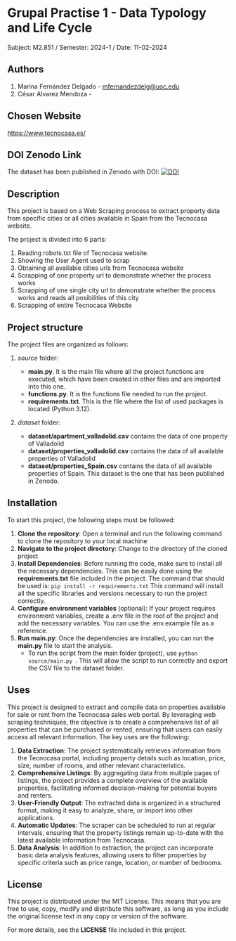 # Grupal Practise 1 - Data Typology and Life Cycle
Subject: M2.851 / Semester: 2024-1 / Date: 11-02-2024

## Authors
1) Marina Fernández Delgado - mfernandezdelg@uoc.edu
2) César Alvarez Mendoza - 

## Chosen Website

https://www.tecnocasa.es/

## DOI Zenodo Link

The dataset has been published in Zenodo with DOI: [![DOI](https://zenodo.org/badge/DOI/10.5281/zenodo.14028610.svg)](https://doi.org/10.5281/zenodo.14028610)

## Description
This project is based on a Web Scraping process to extract property data from specific cities or all cities available 
in Spain from the Tecnocasa website.

The project is divided into 6 parts:
1) Reading robots.txt file of Tecnocasa website.
2) Showing the User Agent used to scrap
3) Obtaining all available cities urls from Tecnocasa website 
4) Scrapping of one property url to demonstrate whether the process works
5) Scrapping of one single city url to demonstrate whether the process works and reads all posibilities of this city
6) Scrapping of entire Tecnocasa Website

## Project structure
The project files are organized as follows:

1) *source* folder: 
    - **main.py**. It is the main file where all the project functions are executed, which have been created in other files and are imported into this one.
    - **functions.py**. It is the functions file needed to run the project. 
    - **requirements.txt**. This is the file where the list of used packages is located (Python 3.12).


2) *dataset* folder:
    - **dataset/apartment_valladolid.csv** contains the data of one property of Valladolid
    - **dataset/properties_valladolid.csv** contains the data of all available properties of Valladolid
    - **dataset/properties_Spain.csv** contains the data of all available properties of Spain. This dataset is the one that has been published in Zenodo.

## Installation
To start this project, the following steps must be followed:
1) **Clone the repository**: Open a terminal and run the following command to clone the repository to your local machine
2) **Navigate to the project directory**: Change to the directory of the cloned project
3) **Install Dependencies**: Before running the code, make sure to install all the necessary dependencies. 
This can be easily done using the **requirements.txt** file included in the project. The command that should be used is:
``` pip install -r requirements.txt ```
This command will install all the specific libraries and versions necessary to run the project correctly.
4) **Configure environment variables** (optional): If your project requires environment variables, create a .env file 
in the root of the project and add the necessary variables. You can use the .env.example file as a reference.
5) **Run main.py**: Once the dependencies are installed, you can run the **main.py** file to start the analysis.
    - To run the script from the main folder (project), use ``python source/main.py ``. This will allow the script to run correctly and export the CSV file to the dataset folder.

## Uses

This project is designed to extract and compile data on properties available for sale or rent from the Tecnocasa sales web portal. By leveraging web scraping techniques, the objective is to create a comprehensive list of all properties that can be purchased or rented, ensuring that users can easily access all relevant information. The key uses are the following:

1) **Data Extraction**: The project systematically retrieves information from the Tecnocasa portal, including property details such as location, price, size, number of rooms, and other relevant characteristics.
2) **Comprehensive Listings**: By aggregating data from multiple pages of listings, the project provides a complete overview of the available properties, facilitating informed decision-making for potential buyers and renters.
3) **User-Friendly Output**: The extracted data is organized in a structured format, making it easy to analyze, share, or import into other applications.
4) **Automatic Updates**: The scraper can be scheduled to run at regular intervals, ensuring that the property listings remain up-to-date with the latest available information from Tecnocasa.
5) **Data Analysis**: In addition to extraction, the project can incorporate basic data analysis features, allowing users to filter properties by specific criteria such as price range, location, or number of bedrooms.



## License
This project is distributed under the MIT License. This means that you are free to use, copy, modify and distribute 
this software, as long as you include the original license text in any copy or version of the software.

For more details, see the **LICENSE** file included in this project.
